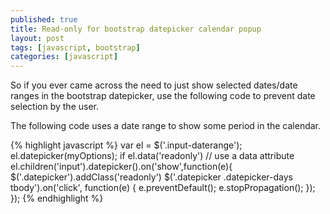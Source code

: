 ```yaml
---
published: true
title: Read-only for bootstrap datepicker calendar popup
layout: post
tags: [javascript, bootstrap]
categories: [javascript]
---
```

So if you ever came across the need to just show selected dates/date ranges in the bootstrap datepicker, use the following code to prevent date selection by the user.

The following code uses a date range to show some period in the calendar.

{% highlight javascript %}
var el = $('.input-daterange');
el.datepicker(myOptions);
if el.data('readonly') // use a data attribute
  el.children('input').datepicker().on('show',function(e){
    $('.datepicker').addClass('readonly')
    $('.datepicker .datepicker-days tbody').on('click', function(e) {
      e.preventDefault();
      e.stopPropagation();
     });
  });
{% endhighlight %}